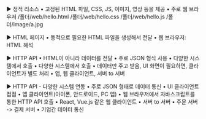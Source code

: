 ▶ 정적 리소스
• 고정된 HTML 파일, CSS, JS, 이미지, 영상 등을 제공
• 주로 웹 브라우저
 /폴더/web/hello.html
 /폴더/web/hello.css
 /폴더/web/hello.js
 /폴더/image/a.jpg
 
 
▶ HTML 페이지
• 동적으로 필요한 HTML 파일을 생성해서 전달
• 웹 브라우저: HTML 해석


▶ HTTP API
• HTML이 아니라 데이터를 전달
• 주로 JSON 형식 사용
• 다양한 시스템에서 호출
• 다양한 시스템에서 호출
• 데이터만 주고 받음, UI 화면이 필요하면, 클라이언트가 별도 처리
• 앱, 웹 클라이언트, 서버 to 서버

▶ HTTP API - 다양한 시스템 연동
• 주로 JSON 형태로 데이터 통신
• UI 클라이언트 접점
• 앱 클라이언트(아이폰, 안드로이드, PC 앱)
• 웹 브라우저에서 자바스크립트를 통한 HTTP API 호출
• React, Vue.js 같은 웹 클라이언트
• 서버 to 서버
• 주문 서버 -> 결제 서버
• 기업간 데이터 통신
